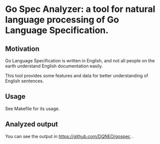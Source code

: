 # Go Spec Analyzer: a tool for natural language processing of Go Language Specification.

## Motivation

Go Language Specification is written in English, and not all people on the earth understand English documentation easily.

This tool provides some features and data for better understanding of English sentences.

## Usage
See Makefile for its usage.

## Analyzed output

You can see the output in https://github.com/DQNEO/gospec .

